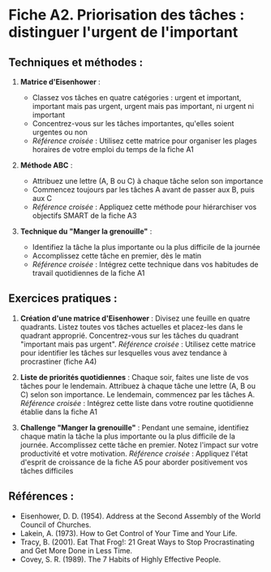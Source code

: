 # Fiche A2. Priorisation des tâches : distinguer l'urgent de l'important

## Techniques et méthodes :

1. **Matrice d'Eisenhower** :
   - Classez vos tâches en quatre catégories : urgent et important, important mais pas urgent, urgent mais pas important, ni urgent ni important
   - Concentrez-vous sur les tâches importantes, qu'elles soient urgentes ou non
   - *Référence croisée* : Utilisez cette matrice pour organiser les plages horaires de votre emploi du temps de la fiche A1

2. **Méthode ABC** :
   - Attribuez une lettre (A, B ou C) à chaque tâche selon son importance
   - Commencez toujours par les tâches A avant de passer aux B, puis aux C
   - *Référence croisée* : Appliquez cette méthode pour hiérarchiser vos objectifs SMART de la fiche A3

3. **Technique du "Manger la grenouille"** :
   - Identifiez la tâche la plus importante ou la plus difficile de la journée
   - Accomplissez cette tâche en premier, dès le matin
   - *Référence croisée* : Intégrez cette technique dans vos habitudes de travail quotidiennes de la fiche A1

## Exercices pratiques :

1. **Création d'une matrice d'Eisenhower** :
   Divisez une feuille en quatre quadrants. Listez toutes vos tâches actuelles et placez-les dans le quadrant approprié. Concentrez-vous sur les tâches du quadrant "important mais pas urgent".
   *Référence croisée* : Utilisez cette matrice pour identifier les tâches sur lesquelles vous avez tendance à procrastiner (fiche A4)

2. **Liste de priorités quotidiennes** :
   Chaque soir, faites une liste de vos tâches pour le lendemain. Attribuez à chaque tâche une lettre (A, B ou C) selon son importance. Le lendemain, commencez par les tâches A.
   *Référence croisée* : Intégrez cette liste dans votre routine quotidienne établie dans la fiche A1

3. **Challenge "Manger la grenouille"** :
   Pendant une semaine, identifiez chaque matin la tâche la plus importante ou la plus difficile de la journée. Accomplissez cette tâche en premier. Notez l'impact sur votre productivité et votre motivation.
   *Référence croisée* : Appliquez l'état d'esprit de croissance de la fiche A5 pour aborder positivement vos tâches difficiles

## Références :

- Eisenhower, D. D. (1954). Address at the Second Assembly of the World Council of Churches.
- Lakein, A. (1973). How to Get Control of Your Time and Your Life.
- Tracy, B. (2001). Eat That Frog!: 21 Great Ways to Stop Procrastinating and Get More Done in Less Time.
- Covey, S. R. (1989). The 7 Habits of Highly Effective People.